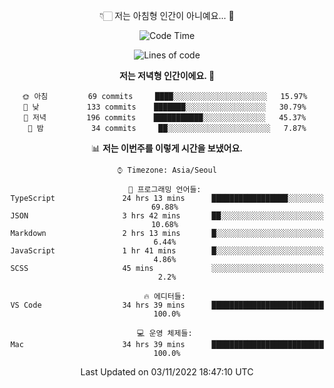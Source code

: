 <div align='center'>
 
👇🏻 저는 아침형 인간이 아니예요... 🙊
 
<!--START_SECTION:waka-->
![Code Time](http://img.shields.io/badge/Code%20Time-2%2C050%20hrs%2021%20mins-blue)

![Lines of code](https://img.shields.io/badge/%EC%A0%80%EB%8A%94%20%EC%97%AC%ED%83%9C%EA%B9%8C%EC%A7%80%20-300%20Thousand%20%EC%A4%84%EC%9D%98%20%EC%BD%94%EB%93%9C%EB%A5%BC%20%EC%9E%91%EC%84%B1%ED%96%88%EC%96%B4%EC%9A%94.-blue)

**저는 저녁형 인간이에요. 🦉** 

```text
🌞 아침         69 commits     ████░░░░░░░░░░░░░░░░░░░░░   15.97% 
🌆 낮　         133 commits    ███████░░░░░░░░░░░░░░░░░░   30.79% 
🌃 저녁         196 commits    ███████████░░░░░░░░░░░░░░   45.37% 
🌙 밤　         34 commits     ██░░░░░░░░░░░░░░░░░░░░░░░   7.87%

```


📊 **저는 이번주를 이렇게 시간을 보냈어요.** 

```text
⌚︎ Timezone: Asia/Seoul

💬 프로그래밍 언어들: 
TypeScript               24 hrs 13 mins      █████████████████░░░░░░░░   69.88% 
JSON                     3 hrs 42 mins       ██░░░░░░░░░░░░░░░░░░░░░░░   10.68% 
Markdown                 2 hrs 13 mins       █░░░░░░░░░░░░░░░░░░░░░░░░   6.44% 
JavaScript               1 hr 41 mins        █░░░░░░░░░░░░░░░░░░░░░░░░   4.86% 
SCSS                     45 mins             ░░░░░░░░░░░░░░░░░░░░░░░░░   2.2%

🔥 에디터들: 
VS Code                  34 hrs 39 mins      █████████████████████████   100.0%

💻 운영 체제들: 
Mac                      34 hrs 39 mins      █████████████████████████   100.0%

```


 Last Updated on 03/11/2022 18:47:10 UTC
<!--END_SECTION:waka-->
 </div>
<!---
Emewjin/Emewjin is a ✨ special ✨ repository because its `README.md` (this file) appears on your GitHub profile.
You can click the Preview link to take a look at your changes.
--->
